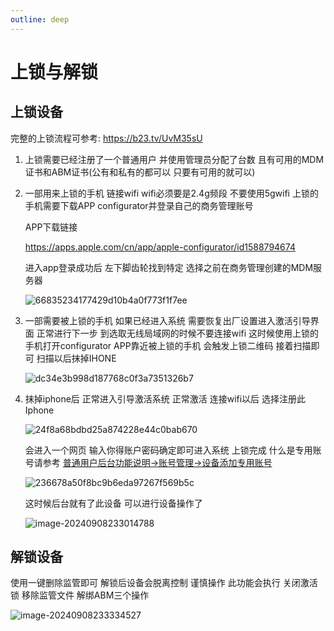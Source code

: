 ```yaml
---
outline: deep
---
```


# 上锁与解锁

## 上锁设备

完整的上锁流程可参考: https://b23.tv/UvM35sU

1. 上锁需要已经注册了一个普通用户 并使用管理员分配了台数 且有可用的MDM证书和ABM证书(公有和私有的都可以 只要有可用的就可以)

2. 一部用来上锁的手机 链接wifi wifi必须要是2.4g频段 不要使用5gwifi 上锁的手机需要下载APP configurator并登录自己的商务管理账号

   APP下载链接

   https://apps.apple.com/cn/app/apple-configurator/id1588794674

   进入app登录成功后 左下脚齿轮找到特定 选择之前在商务管理创建的MDM服务器

   ![66835234177429d10b4a0f773f1f7ee](https://oss.ppgjx.com:9100/xjm/markdown/66835234177429d10b4a0f773f1f7ee-1725808764026-2.jpg)

3. 一部需要被上锁的手机 如果已经进入系统 需要恢复出厂设置进入激活引导界面 正常进行下一步 到选取无线局域网的时候不要连接wifi  这时候使用上锁的手机打开configurator APP靠近被上锁的手机 会触发上锁二维码 接着扫描即可 扫描以后抹掉IHONE

   ![dc34e3b998d187768c0f3a7351326b7](https://oss.ppgjx.com:9100/xjm/markdown/dc34e3b998d187768c0f3a7351326b7-1725809073097-1.jpg)

4. 抹掉iphone后 正常进入引导激活系统 正常激活 连接wifi以后 选择注册此Iphone

   ![24f8a68bdbd25a874228e44c0bab670](https://oss.ppgjx.com:9100/xjm/markdown/24f8a68bdbd25a874228e44c0bab670.jpg)

   会进入一个网页 输入你得账户密码确定即可进入系统  上锁完成 什么是专用账号请参考 [普通用户后台功能说明->账号管理->设备添加专用账号](./普通用户后台功能说明.md)

   ![236678a50f8bc9b6eda97267f569b5c](https://oss.ppgjx.com:9100/xjm/markdown/236678a50f8bc9b6eda97267f569b5c.jpg)

   这时候后台就有了此设备 可以进行设备操作了

   ![image-20240908233014788](https://oss.ppgjx.com:9100/xjm/markdown/image-20240908233014788.png)

## 解锁设备

使用一键删除监管即可 解锁后设备会脱离控制 谨慎操作 此功能会执行 关闭激活锁 移除监管文件 解绑ABM三个操作

![image-20240908233334527](https://oss.ppgjx.com:9100/xjm/markdown/image-20240908233334527.png)

